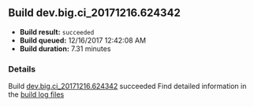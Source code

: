 ## Build dev.big.ci_20171216.624342
- **Build result:** `succeeded`
- **Build queued:** 12/16/2017 12:42:08 AM
- **Build duration:** 7.31 minutes
### Details
Build [dev.big.ci_20171216.624342](https://winappstudio.visualstudio.com/web/build.aspx?pcguid=a4ef43be-68ce-4195-a619-079b4d9834c2&builduri=vstfs%3a%2f%2f%2fBuild%2fBuild%2f24342) succeeded
Find detailed information in the [build log files](https://uwpctdiags.blob.core.windows.net/buildlogs/dev.big.ci_20171216.624342_logs.zip)
